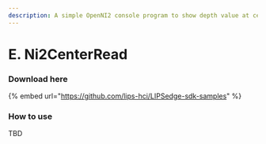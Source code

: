 ```yaml
---
description: A simple OpenNI2 console program to show depth value at center point of frame.
---
```


# E. Ni2CenterRead 

### Download here

{% embed url="https://github.com/lips-hci/LIPSedge-sdk-samples" %}

### How to use

TBD
